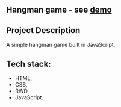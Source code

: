 ## Hangman game - see [demo](https://pawel-chmiel.github.io/hangman-game/) 

## Project Description
A simple hangman game built in JavaScript.

## Tech stack:
- HTML,
- CSS,
- RWD,
- JavaScript.